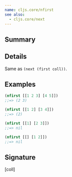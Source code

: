 ```yaml
---
name: cljs.core/nfirst
see also:
  - cljs.core/next
---
```


## Summary

## Details

Same as `(next (first coll))`.

## Examples

```clj
(nfirst [[1 2 3] [4 5]])
;;=> (2 3)

(nfirst [[1 2] [3 4]])
;;=> (2)

(nfirst [[1] [2 3]])
;;=> nil

(nfirst [[] [1 2]])
;;=> nil
```

## Signature
[coll]
